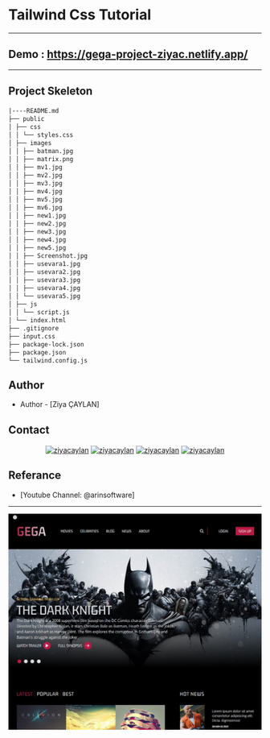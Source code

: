 # Tailwind Css Tutorial

---

## Demo : https://gega-project-ziyac.netlify.app/

---

## Project Skeleton

```
|----README.md
├── public
│ ├── css
│ │ └── styles.css
│ ├── images
│ │ ├── batman.jpg
│ │ ├── matrix.png
│ │ ├── mv1.jpg
│ │ ├── mv2.jpg
│ │ ├── mv3.jpg
│ │ ├── mv4.jpg
│ │ ├── mv5.jpg
│ │ ├── mv6.jpg
│ │ ├── new1.jpg
│ │ ├── new2.jpg
│ │ ├── new3.jpg
│ │ ├── new4.jpg
│ │ ├── new5.jpg
│ │ ├── Screenshot.jpg
│ │ ├── usevara1.jpg
│ │ ├── usevara2.jpg
│ │ ├── usevara3.jpg
│ │ ├── usevara4.jpg
│ │ └── usevara5.jpg
│ ├── js
│ │ └── script.js
│ └── index.html
├── .gitignore
├── input.css
├── package-lock.json
├── package.json
└── tailwind.config.js
```

## Author

- Author - [Ziya ÇAYLAN]

## Contact

<p align="center">
<a href="https://codesandbox.io/u/ziyacaylan" target="blank"><img align="center" src="https://raw.githubusercontent.com/rahuldkjain/github-profile-readme-generator/master/src/images/icons/Social/codesandbox.svg" alt="ziyacaylan" height="30" width="40" /></a>
<a href="https://codepen.io/ziya-c" target="blank"><img align="center" src="https://raw.githubusercontent.com/rahuldkjain/github-profile-readme-generator/master/src/images/icons/Social/codepen.svg" alt="ziyacaylan" height="30" width="40" /></a>
<a href="https://www.linkedin.com/in/ziya-caylan/" target="blank"><img align="center" src="https://raw.githubusercontent.com/rahuldkjain/github-profile-readme-generator/master/src/images/icons/Social/linked-in-alt.svg" alt="ziyacaylan" height="30" width="40" /></a>
<a href="https://medium.com/@ziyacaylan" target="blank"><img align="center" src="https://raw.githubusercontent.com/rahuldkjain/github-profile-readme-generator/master/src/images/icons/Social/medium.svg" alt="ziyacaylan" height="30" width="40" /></a>
</p>

## Referance

- [Youtube Channel: @arinsoftware]

---

![Screenshot](./public/images/Screenshot.jpg)
